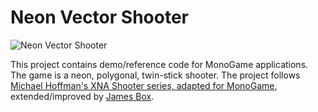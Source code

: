 # Neon Vector Shooter

![Neon Vector Shooter](https://raw.githubusercontent.com/MonoGame/MonoGame.Samples/3.8.1/Images/NeonShooter-Sample.png)

This project contains demo/reference code for MonoGame applications.
The game is a neon, polygonal, twin-stick shooter.
The project follows [Michael Hoffman's XNA Shooter series, adapted for MonoGame][guide], extended/improved
by [James Box](https://github.com/nop).

[guide]: https://github.com/MonoGame/MonoGame.Samples/tree/3.8.1/NeonShooter
